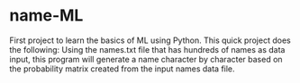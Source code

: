 # name-ML
First project to learn the basics of ML using Python. This quick project does the following: Using the names.txt file that has hundreds of names as data input, this program will generate a name character by character based on the probability matrix created from the input names data file. 
